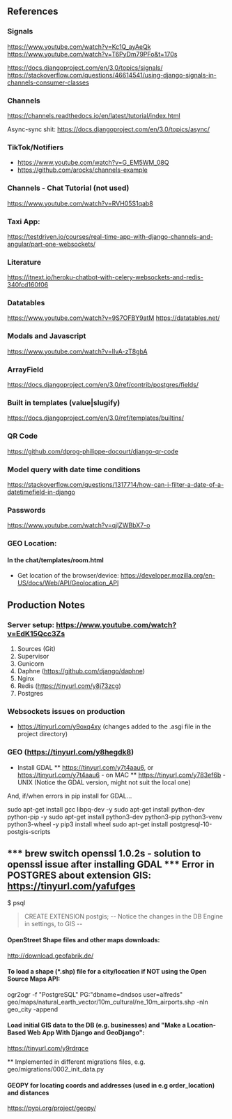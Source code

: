 ##  References

### Signals
https://www.youtube.com/watch?v=Kc1Q_ayAeQk
https://www.youtube.com/watch?v=T6PyDm79PFo&t=170s

https://docs.djangoproject.com/en/3.0/topics/signals/
https://stackoverflow.com/questions/46614541/using-django-signals-in-channels-consumer-classes

### Channels
https://channels.readthedocs.io/en/latest/tutorial/index.html

Async-sync shit: https://docs.djangoproject.com/en/3.0/topics/async/


### TikTok/Notifiers 
* https://www.youtube.com/watch?v=G_EM5WM_08Q
* https://github.com/arocks/channels-example

### Channels - Chat Tutorial (not used)
https://www.youtube.com/watch?v=RVH05S1qab8

### Taxi App:
https://testdriven.io/courses/real-time-app-with-django-channels-and-angular/part-one-websockets/

### Literature
https://itnext.io/heroku-chatbot-with-celery-websockets-and-redis-340fcd160f06

### Datatables
https://www.youtube.com/watch?v=9S7OFBY9atM
https://datatables.net/

### Modals and Javascript
https://www.youtube.com/watch?v=IIvA-zT8gbA

### ArrayField
https://docs.djangoproject.com/en/3.0/ref/contrib/postgres/fields/

### Built in templates (value|slugify)
https://docs.djangoproject.com/en/3.0/ref/templates/builtins/

### QR Code
https://github.com/dprog-philippe-docourt/django-qr-code

### Model query with date time conditions
https://stackoverflow.com/questions/1317714/how-can-i-filter-a-date-of-a-datetimefield-in-django

### Passwords
https://www.youtube.com/watch?v=qjlZWBbX7-o

### GEO Location:
#### In the chat/templates/room.html
* Get location of the browser/device: https://developer.mozilla.org/en-US/docs/Web/API/Geolocation_API


## Production Notes

### Server setup: https://www.youtube.com/watch?v=EdK15Qcc3Zs
1) Sources (Git)
2) Supervisor
3) Gunicorn
4) Daphne (https://github.com/django/daphne)
5) Nginx
6) Redis (https://tinyurl.com/y8j73zcg)
7) Postgres


### Websockets issues on production
- https://tinyurl.com/y9oxq4xy (changes added to the .asgi file in the project directory)

### GEO (https://tinyurl.com/y8hegdk8)
* Install GDAL 
** https://tinyurl.com/y7t4aau6, or https://tinyurl.com/y7t4aau6 - on MAC
** https://tinyurl.com/y783ef6b - UNIX (Notice the GDAL version, might not suit the local one)

And, if/when errors in pip install for GDAL...

sudo apt-get install gcc libpq-dev -y
sudo apt-get install python-dev  python-pip -y
sudo apt-get install python3-dev python3-pip python3-venv python3-wheel -y
pip3 install wheel
sudo apt-get install postgresql-10-postgis-scripts

*** brew switch openssl 1.0.2s  - solution to openssl issue after installing GDAL
*** Error in POSTGRES about extension GIS: https://tinyurl.com/yafufges
--
$ psql <db name>
> CREATE EXTENSION postgis;
--
Notice the changes in the DB Engine in settings, to GIS 
--

#### OpenStreet Shape files and other maps downloads: 
http://download.geofabrik.de/

#### To load a shape (*.shp) file for a city/location if NOT using the Open Source Maps API:
ogr2ogr -f "PostgreSQL" PG:"dbname=dndsos user=alfreds" geo/maps/natural_earth_vector/10m_cultural/ne_10m_airports.shp -nln geo_city -append

#### Load initial GIS data to the DB (e.g. businesses) and "Make a Location-Based Web App With Django and GeoDjango": 
https://tinyurl.com/y9rdrqce

** Implemented in different migrations files, e.g. geo/migrations/0002_init_data.py

#### GEOPY for locating coords and addresses (used in e.g order_location) and distances
https://pypi.org/project/geopy/ 




